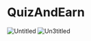 # QuizAndEarn

![Untitled](https://user-images.githubusercontent.com/107288712/174476242-f615914b-5911-491a-86f6-008be834a851.png)
![Un3titled](https://user-images.githubusercontent.com/107288712/174476244-636e0bcd-521e-40ca-8783-1c8f3df62fc3.png)
